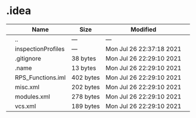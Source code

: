 # .idea

<table><thead><tr class="header"><th></th><th>Name</th><th>Size</th><th>Modified</th><th></th></tr></thead><tbody><tr class="odd"><td></td><td><span class="goup">..</span></td><td>—</td><td>—</td><td></td></tr><tr class="even"><td></td><td><span class="name">inspectionProfiles</span></td><td>—</td><td>Mon Jul 26 22:37:18 2021</td><td></td></tr><tr class="odd"><td></td><td><span class="name">.gitignore</span></td><td>38 bytes</td><td>Mon Jul 26 22:29:10 2021</td><td></td></tr><tr class="even"><td></td><td><span class="name">.name</span></td><td>13 bytes</td><td>Mon Jul 26 22:29:10 2021</td><td></td></tr><tr class="odd"><td></td><td><span class="name">RPS_Functions.iml</span></td><td>402 bytes</td><td>Mon Jul 26 22:29:10 2021</td><td></td></tr><tr class="even"><td></td><td><span class="name">misc.xml</span></td><td>202 bytes</td><td>Mon Jul 26 22:29:10 2021</td><td></td></tr><tr class="odd"><td></td><td><span class="name">modules.xml</span></td><td>278 bytes</td><td>Mon Jul 26 22:29:10 2021</td><td></td></tr><tr class="even"><td></td><td><span class="name">vcs.xml</span></td><td>189 bytes</td><td>Mon Jul 26 22:29:10 2021</td><td></td></tr></tbody></table>
